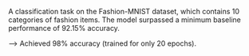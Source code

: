 A classification task on the Fashion-MNIST dataset, which contains 10 categories of fashion items.
The model surpassed a minimum baseline performance of 92.15% accuracy.

--> Achieved 98% accuracy (trained for only 20 epochs).
